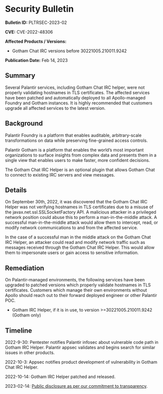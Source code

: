 # Security Bulletin

**Bulletin ID:** PLTRSEC-2023-02

**CVE:** CVE-2022-48306

**Affected Products / Versions:**

* Gotham Chat IRC versions before 30221005.210011.9242

**Publication Date:** Feb 14, 2023

## Summary

Several Palantir services, including Gotham Chat IRC helper, were not properly validating hostnames in TLS certificates. The affected services have been patched and automatically deployed to all Apollo-managed Foundry and Gotham instances. It is highly recommended that customers upgrade all affected services to the latest version.

## Background

Palantir Foundry is a platform that enables auditable, arbitrary-scale transformations on data while preserving fine-grained access controls.

Palantir Gotham is a platform that enables the world’s most important organizations to surface insights from complex data and presents them in a single view that enables users to make faster, more confident decisions.

The Gotham Chat IRC Helper is an optional plugin that allows Gotham Chat to connect to existing IRC servers and view messages.

## Details

On September 30th, 2022, it was discovered that the Gotham Chat IRC Helper was not verifying hostnames in TLS certificates due to a misuse of the javax.net.ssl.SSLSocketFactory API. A malicious attacker in a privileged network position could abuse this to perform a man-in-the-middle attack. A successful man-in-the-middle attack would allow them to intercept, read, or modify network communications to and from the affected service.

In the case of a successful man in the middle attack on the Gotham Chat IRC Helper, an attacker could read and modify network traffic such as messages received through the Gotham Chat IRC Helper. This would allow them to impersonate users or gain access to sensitive information.

## Remediation

On Palantir-managed environments, the following services have been upgraded to patched versions which properly validate hostnames in TLS certificates. Customers which manage their own environments without Apollo should reach out to their forward deployed engineer or other Palantir POC.

* Gotham IRC Helper, if it is in use, to version >=30221005.210011.9242 (Gotham only)

## Timeline

2022-9-30: Pentester notifies Palantir infosec about vulnerable code path in Gotham IRC Helper. Palantir appsec validates and begins search for similar issues in other products.

2022-10-3: Appsec notifies product development of vulnerability in Gotham Chat IRC Helper.

2022-10-14: Gotham IRC Helper patched and released.

2023-02-14: [Public disclosure as per our commitment to transparency](_https://blog.palantir.com/broadening-our-bug-bounty-program-trust-security-and-transparency-aa3bf82f3f9a_).

